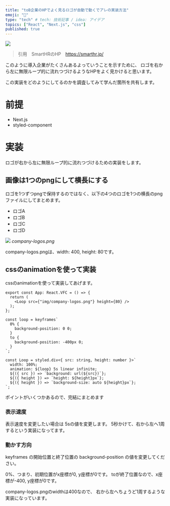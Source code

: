 ```yaml
---
title: "toB企業のHPでよく見るロゴが自動で動くでアレの実装方法"
emoji: "🎃"
type: "tech" # tech: 技術記事 / idea: アイデア
topics: ["React", "Next.js", "css"]
published: true
---
```


![](https://storage.googleapis.com/zenn-user-upload/1a07484b9503-20220416.gif)

> 引用　SmartHRのHP　https://smarthr.jp/

このように導入企業がたくさんあるよっていうことを示すために、
ロゴを右から左に無限ループ的に流れつづけるようなHPをよく見かけると思います。

この実装をどのようにしてるのかを調査してみて学んだ箇所を共有します。


# 前提
- Next.js
- styled-component

# 実装

ロゴが右から左に無限ループ的に流れつづけるための実装をします。

## 画像は1つのpngにして横長にする
ロゴを1つずつpngで保持するのではなく、以下の4つのロゴを1つの横長のpngファイルにしてまとめます。
- ロゴA
- ロゴB
- ロゴC
- ロゴD

![](https://storage.googleapis.com/zenn-user-upload/ecbcaba3533c-20220416.png)
*company-logos.png*

company-logos.pngは、width: 400, height: 80です。 

## cssのanimationを使って実装

cssのanimationを使って実装してあげます。


```tsx
export const App: React.VFC = () => {
  return (
    <Loop src={"img/company-logos.png"} height={80} />
  );
};

const loop = keyframes`
  0% {
    background-position: 0 0;
  }
  to {
    background-position: -400px 0;
  }
`;

const Loop = styled.div<{ src: string, height: number }>`
  width: 100%;
  animation: ${loop} 5s linear infinite;
  ${({ src }) => `background: url(${src})`};
  ${({ height }) => `height: ${height}px`};
  ${({ height }) => `background-size: auto ${height}px`};
`;

```

ポイントがいくつかあるので、完結にまとめます

### 表示速度
表示速度を変更したい場合は 5sの値を変更します。
5秒かけて、右から左へ1周するという実装になってます。

### 動かす方向

keyframes の開始位置と終了位置の background-position の値を変更してください。

0%、つまり、初期位置がx座標が0, y座標が0です。
toが終了位置なので、x座標が-400, y座標が0です。

company-logos.pngのwidthは400なので、 右から左へちょうど1周するような実装になっています。

